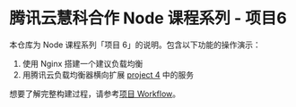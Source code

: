 腾讯云慧科合作 Node 课程系列 - 项目6
====================================

本仓库为 Node 课程系列「项目 6」的说明。包含以下功能的操作演示：

1.	使用 Nginx 搭建一个建议负载均衡
2.	用腾讯云负载均衡器横向扩展 [project 4](https://github.com/qcourse/node-project-4) 中的服务

想要了解完整构建过程，请参考[项目 Workflow](https://github.com/qcourse/node-project-6/wiki/Workflow)。
